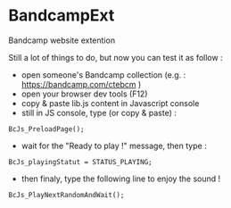 # BandcampExt
Bandcamp website extention

Still a lot of things to do, but now you can test it as follow :
 - open someone's Bandcamp collection (e.g. : https://bandcamp.com/ctebcm )
 - open your browser dev tools (F12)
 - copy & paste lib.js content in Javascript console
 - still in JS console, type (or copy & paste) :

<code>BcJs_PreloadPage();</code>

- wait for the "Ready to play !" message, then type :

<code>BcJs_playingStatut = STATUS_PLAYING;</code>

- then finaly, type the following line to enjoy the sound !

<code>BcJs_PlayNextRandomAndWait();</code>
